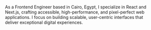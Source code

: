 As a Frontend Engineer based in Cairo, Egypt, I specialize in React and Next.js, crafting accessible, high-performance, and pixel-perfect web applications. I focus on building scalable, user-centric interfaces that deliver exceptional digital experiences.
